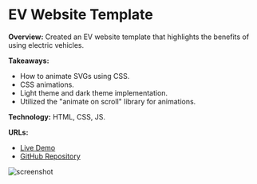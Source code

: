 # EV Website Template

**Overview:** Created an EV website template that highlights the benefits of using electric vehicles.

**Takeaways:**
- How to animate SVGs using CSS.
- CSS animations.
- Light theme and dark theme implementation.
- Utilized the "animate on scroll" library for animations.

**Technology:** HTML, CSS, JS.

**URLs:**
- [Live Demo](https://scriptorshiva.github.io/EV/)
- [GitHub Repository](https://github.com/scriptorShiva/EV/)
  

![screenshot](https://github.com/scriptorShiva/EV/assets/100567280/cea3e900-6611-4cd4-aced-e0ebf1c3c911)



